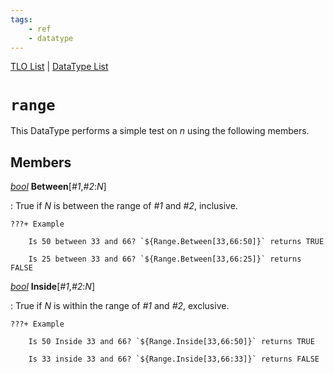 ```yaml
---
tags:
    - ref
    - datatype
---
```

[TLO List](../top-level-objects/tlo-list.md) | [DataType List](../data-types/datatype-list.md)
# `range`

This DataType performs a simple test on _n_ using the following members.

## Members

[_bool_][bool] **Between**[_#1_,_#2_:_N_]

:   True if _N_ is between the range of _#1_ and _#2_, inclusive.

    ???+ Example

        Is 50 between 33 and 66? `${Range.Between[33,66:50]}` returns TRUE

        Is 25 between 33 and 66? `${Range.Between[33,66:25]}` returns FALSE

[_bool_][bool] **Inside**[_#1_,_#2_:_N_]

:   True if _N_ is within the range of _#1_ and _#2_, exclusive.

    ???+ Example

        Is 50 Inside 33 and 66? `${Range.Inside[33,66:50]}` returns TRUE

        Is 33 inside 33 and 66? `${Range.Inside[33,66:33]}` returns FALSE

[bool]: datatype-bool.md

